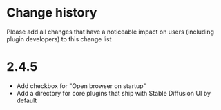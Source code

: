 # Change history

Please add all changes that have a noticeable impact on users (including plugin
developers) to this change list

# 2.4.5
* Add checkbox for "Open browser on startup"
* Add a directory for core plugins that ship with Stable Diffusion UI by default
